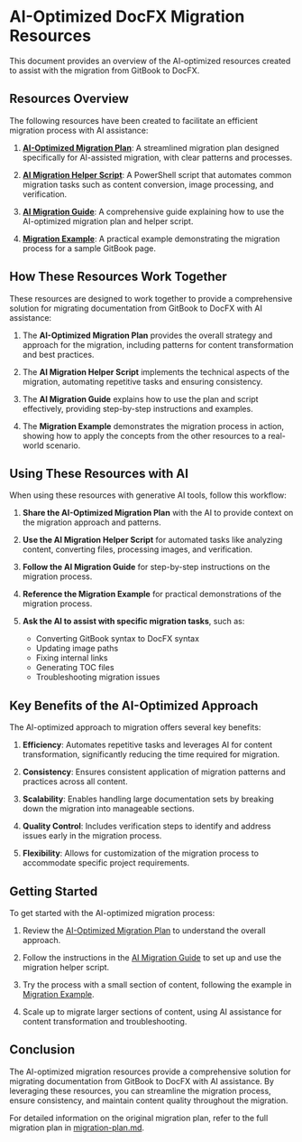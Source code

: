 # AI-Optimized DocFX Migration Resources

This document provides an overview of the AI-optimized resources created to assist with the migration from GitBook to DocFX.

## Resources Overview

The following resources have been created to facilitate an efficient migration process with AI assistance:

1. **[AI-Optimized Migration Plan](ai-optimized-migration-plan.md)**: A streamlined migration plan designed specifically for AI-assisted migration, with clear patterns and processes.

2. **[AI Migration Helper Script](ai-migration-helper.ps1)**: A PowerShell script that automates common migration tasks such as content conversion, image processing, and verification.

3. **[AI Migration Guide](AI-MIGRATION-README.md)**: A comprehensive guide explaining how to use the AI-optimized migration plan and helper script.

4. **[Migration Example](migration-example.md)**: A practical example demonstrating the migration process for a sample GitBook page.

## How These Resources Work Together

These resources are designed to work together to provide a comprehensive solution for migrating documentation from GitBook to DocFX with AI assistance:

1. The **AI-Optimized Migration Plan** provides the overall strategy and approach for the migration, including patterns for content transformation and best practices.

2. The **AI Migration Helper Script** implements the technical aspects of the migration, automating repetitive tasks and ensuring consistency.

3. The **AI Migration Guide** explains how to use the plan and script effectively, providing step-by-step instructions and examples.

4. The **Migration Example** demonstrates the migration process in action, showing how to apply the concepts from the other resources to a real-world scenario.

## Using These Resources with AI

When using these resources with generative AI tools, follow this workflow:

1. **Share the AI-Optimized Migration Plan** with the AI to provide context on the migration approach and patterns.

2. **Use the AI Migration Helper Script** for automated tasks like analyzing content, converting files, processing images, and verification.

3. **Follow the AI Migration Guide** for step-by-step instructions on the migration process.

4. **Reference the Migration Example** for practical demonstrations of the migration process.

5. **Ask the AI to assist with specific migration tasks**, such as:
   - Converting GitBook syntax to DocFX syntax
   - Updating image paths
   - Fixing internal links
   - Generating TOC files
   - Troubleshooting migration issues

## Key Benefits of the AI-Optimized Approach

The AI-optimized approach to migration offers several key benefits:

1. **Efficiency**: Automates repetitive tasks and leverages AI for content transformation, significantly reducing the time required for migration.

2. **Consistency**: Ensures consistent application of migration patterns and practices across all content.

3. **Scalability**: Enables handling large documentation sets by breaking down the migration into manageable sections.

4. **Quality Control**: Includes verification steps to identify and address issues early in the migration process.

5. **Flexibility**: Allows for customization of the migration process to accommodate specific project requirements.

## Getting Started

To get started with the AI-optimized migration process:

1. Review the [AI-Optimized Migration Plan](ai-optimized-migration-plan.md) to understand the overall approach.

2. Follow the instructions in the [AI Migration Guide](AI-MIGRATION-README.md) to set up and use the migration helper script.

3. Try the process with a small section of content, following the example in [Migration Example](migration-example.md).

4. Scale up to migrate larger sections of content, using AI assistance for content transformation and troubleshooting.

## Conclusion

The AI-optimized migration resources provide a comprehensive solution for migrating documentation from GitBook to DocFX with AI assistance. By leveraging these resources, you can streamline the migration process, ensure consistency, and maintain content quality throughout the migration.

For detailed information on the original migration plan, refer to the full migration plan in [migration-plan.md](migration-plan.md).
